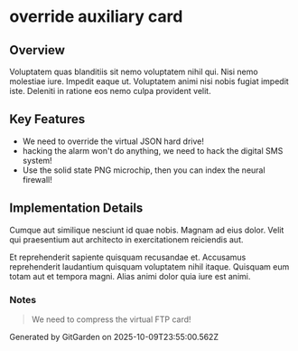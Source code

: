 # override auxiliary card

## Overview
Voluptatem quas blanditiis sit nemo voluptatem nihil qui. Nisi nemo molestiae iure. Impedit eaque ut. Voluptatem animi nisi nobis fugiat impedit iste. Deleniti in ratione eos nemo culpa provident velit.

## Key Features
- We need to override the virtual JSON hard drive!
- hacking the alarm won't do anything, we need to hack the digital SMS system!
- Use the solid state PNG microchip, then you can index the neural firewall!

## Implementation Details
Cumque aut similique nesciunt id quae nobis. Magnam ad eius dolor. Velit qui praesentium aut architecto in exercitationem reiciendis aut.
 Et reprehenderit sapiente quisquam recusandae et. Accusamus reprehenderit laudantium quisquam voluptatem nihil itaque. Quisquam eum totam aut et tempora magni. Alias animi dolor quia iure est animi.

### Notes
> We need to compress the virtual FTP card!

Generated by GitGarden on 2025-10-09T23:55:00.562Z